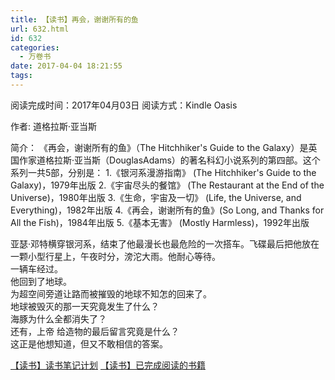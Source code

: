 ```yaml
---
title: 【读书】再会，谢谢所有的鱼
url: 632.html
id: 632
categories:
  - 万卷书
date: 2017-04-04 18:21:55
tags:
---
```


阅读完成时间：2017年04月03日
阅读方式：Kindle Oasis
<!-- more -->
作者: 道格拉斯·亚当斯  

简介：
《再会，谢谢所有的鱼》（The Hitchhiker's Guide to the Galaxy）是英国作家道格拉斯·亚当斯（DouglasAdams）的著名科幻小说系列的第四部。这个系列一共5部，分别是：
1.《银河系漫游指南》 (The Hitchhiker's Guide to the Galaxy)，1979年出版
2.《宇宙尽头的餐馆》 (The Restaurant at the End of the Universe)，1980年出版
3.《生命，宇宙及一切》 (Life, the Universe, and Everything)，1982年出版
4.《再会，谢谢所有的鱼》(So Long, and Thanks for All the Fish)，1984年出版
5.《基本无害》 (Mostly Harmless)，1992年出版

亚瑟·邓特横穿银河系，结束了他最漫长也最危险的一次搭车。飞碟最后把他放在一颗小型行星上，午夜时分，滂沱大雨。他耐心等待。  
一辆车经过。  
他回到了地球。  
为超空间旁道让路而被摧毁的地球不知怎的回来了。  
地球被毁灭的那一天究竟发生了什么？  
海豚为什么全都消失了？  
还有，上帝 给造物的最后留言究竟是什么？  
这正是他想知道，但又不敢相信的答案。


[【读书】读书笔记计划](https://blog.sixlab.cn/archives/571/)
[【读书】已完成阅读的书籍](https://blog.sixlab.cn/archives/667/)
